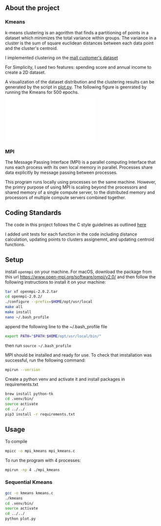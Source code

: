 ## About the project

### Kmeans
k-means clustering is an agorithm that finds a partitioning of points in a
dataset which minimizes the total variance within groups. The variance in a
cluster is the sum of square euclidean distances between each data point and
the cluster's centroid.

I implemented clustering on the [mall customer's dataset](https://github.com/robertmartin8/udemyML/blob/master/06_clustering/Mall_Customers.csv)  

For Simplicity, I used two features: spending score and annual income to create
a 2D dataset. 

A visualization of the dataset distribution and the clustering results can be
generated by the script in [plot.py](plot.py).
The following figure is geenrated by running the Kmeans for 500 epochs. 
![Alt Text](./kmeans_results.pdf)


### MPI
The Message Passing Interface (MPI) is a parallel computing Interface that
runs each process with its own local memory in parallel. Processes share data
explicitly by message passing between processes.

This program runs locally using processes on the same machine. However, the
primry purpose of using MPI is scaling beyond the processors and shared memory
of a single compute server, to the distributed memory and processors of multiple
compute servers combined together.


## Coding Standards
The code in this project follows the C style guidelines as outlined [here](https://www.cs.umd.edu/~nelson/classes/resources/cstyleguide/)

I added unit tests for each function in the code including distance calculation,
updating points to clusters assignemnt, and updating centroid functions. 

## Setup
install `openmpi` on your machine. For macOS, download the package from this url
https://www.open-mpi.org/software/ompi/v2.0/ and
then follow the following instructions to install it on your machine: 
```sh
tar xf openmpi-2.0.2.tar
cd openmpi-2.0.2/
./configure --prefix=$HOME/opt/usr/local
make all
make install
nano ~/.bash_profile
```
append the following line to the ~/.bash_profile file
```sh
export PATH="$PATH:$HOME/opt/usr/local/bin/"
```
then run `source ~/.bash_profile`

MPI should be installed and ready for use. To check that imstallation was
successful, run the following command:
```sh
mpirun --version
```

Create a python venv and activate it and install packages in requirements.txt
```sh
brew install python-tk
cd .venv/bin/
source activate 
cd ../../
pip3 install -r requirements.txt
```


## Usage
To compile
```sh
mpicc -o mpi_kmeans mpi_kmeans.c
```
To run the program with 4 processes: 
```sh
mpirun -np 4 ./mpi_kmeans
```

### Sequential Kmeans
```sh
gcc -o kmeans kmeans.c
./kmeans
cd .venv/bin/
source activate 
cd ../../
python plot.py
```

